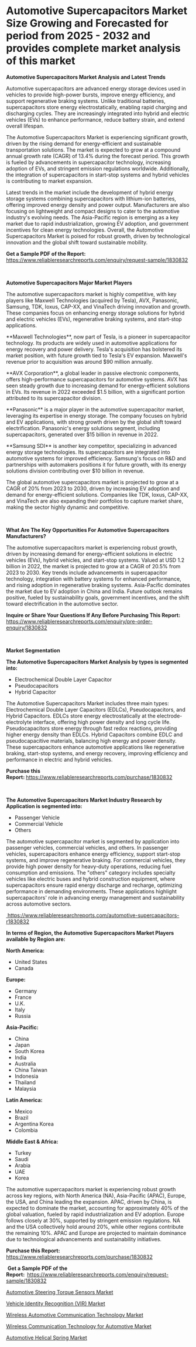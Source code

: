 <p><h1>Automotive Supercapacitors Market Size Growing and Forecasted for period from 2025 - 2032 and provides complete market analysis of this market</h1></p><p><strong>Automotive Supercapacitors Market Analysis and Latest Trends</strong></p>
<p><p>Automotive supercapacitors are advanced energy storage devices used in vehicles to provide high-power bursts, improve energy efficiency, and support regenerative braking systems. Unlike traditional batteries, supercapacitors store energy electrostatically, enabling rapid charging and discharging cycles. They are increasingly integrated into hybrid and electric vehicles (EVs) to enhance performance, reduce battery strain, and extend overall lifespan.</p><p>The Automotive Supercapacitors Market is experiencing significant growth, driven by the rising demand for energy-efficient and sustainable transportation solutions. The market is expected to grow at a compound annual growth rate (CAGR) of 13.4% during the forecast period. This growth is fueled by advancements in supercapacitor technology, increasing adoption of EVs, and stringent emission regulations worldwide. Additionally, the integration of supercapacitors in start-stop systems and hybrid vehicles is contributing to market expansion.</p><p>Latest trends in the market include the development of hybrid energy storage systems combining supercapacitors with lithium-ion batteries, offering improved energy density and power output. Manufacturers are also focusing on lightweight and compact designs to cater to the automotive industry's evolving needs. The Asia-Pacific region is emerging as a key market due to rapid industrialization, growing EV adoption, and government incentives for clean energy technologies. Overall, the Automotive Supercapacitors Market is poised for robust growth, driven by technological innovation and the global shift toward sustainable mobility.</p></p>
<p><strong>Get a Sample PDF of the Report:&nbsp;</strong> <a href="https://www.reliableresearchreports.com/enquiry/request-sample/1830832?utm_campaign=123&utm_medium=2&utm_source=Github&utm_content=ia&utm_term=24012025&utm_id=automotive-supercapacitors">https://www.reliableresearchreports.com/enquiry/request-sample/1830832</a></p>
<p>&nbsp;</p>
<p><strong>Automotive Supercapacitors Major Market Players</strong></p>
<p><p>The automotive supercapacitors market is highly competitive, with key players like Maxwell Technologies (acquired by Tesla), AVX, Panasonic, Samsung, TDK, Ioxus, CAP-XX, and VinaTech driving innovation and growth. These companies focus on enhancing energy storage solutions for hybrid and electric vehicles (EVs), regenerative braking systems, and start-stop applications.</p><p>**Maxwell Technologies**, now part of Tesla, is a pioneer in supercapacitor technology. Its products are widely used in automotive applications for energy recovery and power delivery. Tesla's acquisition has bolstered its market position, with future growth tied to Tesla's EV expansion. Maxwell's revenue prior to acquisition was around $90 million annually.</p><p>**AVX Corporation**, a global leader in passive electronic components, offers high-performance supercapacitors for automotive systems. AVX has seen steady growth due to increasing demand for energy-efficient solutions in EVs. Its revenue in 2022 exceeded $1.5 billion, with a significant portion attributed to its supercapacitor division.</p><p>**Panasonic** is a major player in the automotive supercapacitor market, leveraging its expertise in energy storage. The company focuses on hybrid and EV applications, with strong growth driven by the global shift toward electrification. Panasonic's energy solutions segment, including supercapacitors, generated over $15 billion in revenue in 2022.</p><p>**Samsung SDI** is another key competitor, specializing in advanced energy storage technologies. Its supercapacitors are integrated into automotive systems for improved efficiency. Samsung's focus on R&D and partnerships with automakers positions it for future growth, with its energy solutions division contributing over $10 billion in revenue.</p><p>The global automotive supercapacitors market is projected to grow at a CAGR of 20% from 2023 to 2030, driven by increasing EV adoption and demand for energy-efficient solutions. Companies like TDK, Ioxus, CAP-XX, and VinaTech are also expanding their portfolios to capture market share, making the sector highly dynamic and competitive.</p></p>
<p>&nbsp;</p>
<p><strong>What Are The Key Opportunities For Automotive Supercapacitors Manufacturers?</strong></p>
<p><p>The automotive supercapacitors market is experiencing robust growth, driven by increasing demand for energy-efficient solutions in electric vehicles (EVs), hybrid vehicles, and start-stop systems. Valued at USD 1.2 billion in 2022, the market is projected to grow at a CAGR of 20.5% from 2023 to 2030. Key trends include advancements in supercapacitor technology, integration with battery systems for enhanced performance, and rising adoption in regenerative braking systems. Asia-Pacific dominates the market due to EV adoption in China and India. Future outlook remains positive, fueled by sustainability goals, government incentives, and the shift toward electrification in the automotive sector.</p></p>
<p><strong>Inquire or Share Your Questions If Any Before Purchasing This Report:</strong> <a href="https://www.reliableresearchreports.com/enquiry/pre-order-enquiry/1830832?utm_campaign=123&utm_medium=2&utm_source=Github&utm_content=ia&utm_term=24012025&utm_id=automotive-supercapacitors">https://www.reliableresearchreports.com/enquiry/pre-order-enquiry/1830832</a></p>
<p>&nbsp;</p>
<p><strong>Market Segmentation</strong></p>
<p><strong>The Automotive Supercapacitors Market Analysis by types is segmented into:</strong></p>
<p><ul><li>Electrochemical Double Layer Capacitor</li><li>Pseudocapacitors</li><li>Hybrid Capacitor</li></ul></p>
<p><p>The Automotive Supercapacitors Market includes three main types: Electrochemical Double Layer Capacitors (EDLCs), Pseudocapacitors, and Hybrid Capacitors. EDLCs store energy electrostatically at the electrode-electrolyte interface, offering high power density and long cycle life. Pseudocapacitors store energy through fast redox reactions, providing higher energy density than EDLCs. Hybrid Capacitors combine EDLC and pseudocapacitive materials, balancing high energy and power density. These supercapacitors enhance automotive applications like regenerative braking, start-stop systems, and energy recovery, improving efficiency and performance in electric and hybrid vehicles.</p></p>
<p><strong>Purchase this Report:&nbsp;</strong><a href="https://www.reliableresearchreports.com/purchase/1830832?utm_campaign=123&utm_medium=2&utm_source=Github&utm_content=ia&utm_term=24012025&utm_id=automotive-supercapacitors">https://www.reliableresearchreports.com/purchase/1830832</a></p>
<p>&nbsp;</p>
<p><strong>The Automotive Supercapacitors Market Industry Research by Application is segmented into:</strong></p>
<p><ul><li>Passenger Vehicle</li><li>Commercial Vehicle</li><li>Others</li></ul></p>
<p><p>The automotive supercapacitor market is segmented by application into passenger vehicles, commercial vehicles, and others. In passenger vehicles, supercapacitors enhance energy efficiency, support start-stop systems, and improve regenerative braking. For commercial vehicles, they provide high power density for heavy-duty operations, reducing fuel consumption and emissions. The "others" category includes specialty vehicles like electric buses and hybrid construction equipment, where supercapacitors ensure rapid energy discharge and recharge, optimizing performance in demanding environments. These applications highlight supercapacitors' role in advancing energy management and sustainability across automotive sectors.</p></p>
<p><a href="https://www.reliableresearchreports.com/automotive-supercapacitors-r1830832?utm_campaign=123&utm_medium=2&utm_source=Github&utm_content=ia&utm_term=24012025&utm_id=automotive-supercapacitors">&nbsp;https://www.reliableresearchreports.com/automotive-supercapacitors-r1830832</a></p>
<p><strong>In terms of Region, the Automotive Supercapacitors Market Players available by Region are:</strong></p>
<p>
    <p> <strong> North America: </strong>
        <ul>
            <li>United States</li>
            <li>Canada</li>
        </ul>
        </p> 
    <p> <strong> Europe: </strong>
        <ul>
            <li>Germany</li>
            <li>France</li>
            <li>U.K.</li>
            <li>Italy</li>
            <li>Russia</li>
        </ul>
        </p> 
    <p> <strong> Asia-Pacific: </strong>
        <ul>
            <li>China</li>
            <li>Japan</li>
            <li>South Korea</li>
            <li>India</li>
            <li>Australia</li>
            <li>China Taiwan</li>
            <li>Indonesia</li>
            <li>Thailand</li>
            <li>Malaysia</li>
        </ul>
        </p> 
    <p> <strong> Latin America: </strong>
        <ul>
            <li>Mexico</li>
            <li>Brazil</li>
            <li>Argentina Korea</li>
            <li>Colombia</li>
        </ul>
        </p> 
    <p> <strong> Middle East & Africa: </strong>
        <ul>
            <li>Turkey</li>
            <li>Saudi</li>
            <li>Arabia</li>
            <li>UAE</li>
            <li>Korea</li>
        </ul>
    </p>
    </p>
<p><p>The automotive supercapacitors market is experiencing robust growth across key regions, with North America (NA), Asia-Pacific (APAC), Europe, the USA, and China leading the expansion. APAC, driven by China, is expected to dominate the market, accounting for approximately 40% of the global valuation, fueled by rapid industrialization and EV adoption. Europe follows closely at 30%, supported by stringent emission regulations. NA and the USA collectively hold around 20%, while other regions contribute the remaining 10%. APAC and Europe are projected to maintain dominance due to technological advancements and sustainability initiatives.</p></p>
<p><strong>Purchase this Report: </strong><a href="https://www.reliableresearchreports.com/purchase/1830832?utm_campaign=123&utm_medium=2&utm_source=Github&utm_content=ia&utm_term=24012025&utm_id=automotive-supercapacitors">https://www.reliableresearchreports.com/purchase/1830832</a></p>
<p>&nbsp;<strong>Get a Sample PDF of the Report:&nbsp;&nbsp;</strong><a href="https://www.reliableresearchreports.com/enquiry/request-sample/1830832?utm_campaign=123&utm_medium=2&utm_source=Github&utm_content=ia&utm_term=24012025&utm_id=automotive-supercapacitors">https://www.reliableresearchreports.com/enquiry/request-sample/1830832</a></p>
<p><strong></strong></p>
<p><p><a href="https://github.com/petbigbeepjn/Market-Research-Report-List-1/blob/main/automotive-steering-torque-sensors-market.md?utm_campaign=123&utm_medium=2&utm_source=Github&utm_content=ia&utm_term=24012025&utm_id=automotive-supercapacitors">Automotive Steering Torque Sensors Market</a></p><p><a href="https://github.com/luckyshygirl/Market-Research-Report-List-7/blob/main/vehicle-identity-recognition-vir-market.md?utm_campaign=123&utm_medium=2&utm_source=Github&utm_content=ia&utm_term=24012025&utm_id=automotive-supercapacitors">Vehicle Identity Recognition (VIR) Market</a></p><p><a href="https://github.com/risingtrista99259/Market-Research-Report-List-1/blob/main/wireless-automotive-communication-technology-market.md?utm_campaign=123&utm_medium=2&utm_source=Github&utm_content=ia&utm_term=24012025&utm_id=automotive-supercapacitors">Wireless Automotive Communication Technology Market</a></p><p><a href="https://github.com/birnbaumbulah0/Market-Research-Report-List-1/blob/main/wireless-communication-technology-for-automotive-market.md?utm_campaign=123&utm_medium=2&utm_source=Github&utm_content=ia&utm_term=24012025&utm_id=automotive-supercapacitors">Wireless Communication Technology for Automotive Market</a></p><p><a href="https://github.com/dmitriyvo6rog/Market-Research-Report-List-1/blob/main/automotive-helical-spring-market.md?utm_campaign=123&utm_medium=2&utm_source=Github&utm_content=ia&utm_term=24012025&utm_id=automotive-supercapacitors">Automotive Helical Spring Market</a></p></p>